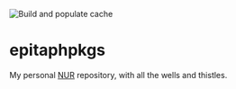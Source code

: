 ![Build and populate cache](https://github.com/ona-li-toki-e-jan-Epiphany-tawa-mi/epitaphpkgs/workflows/Build%20and%20populate%20cache/badge.svg)

# epitaphpkgs

My personal [NUR](https://github.com/nix-community/NUR) repository, with all the wells and thistles.
